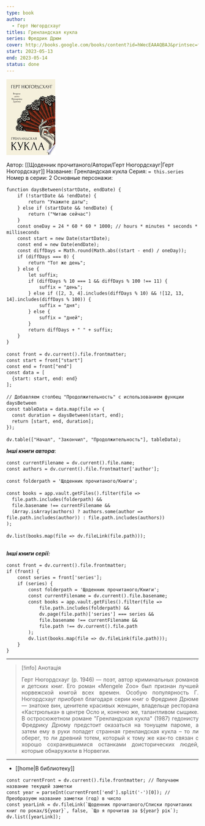 ```yaml
---
type: book
author:
  - Герт Нюгордсхауг
titles: Гренландская кукла
series: Фредрик Дрюм
cover: http://books.google.com/books/content?id=hWecEAAAQBAJ&printsec=frontcover&img=1&zoom=1&edge=curl&source=gbs_api
start: 2023-05-13
end: 2023-05-14
status: done
---
```

![cover|150](media/cover!150-110.jpg)

Автор: [[Щоденник прочитаного/Автори/Герт Нюгордсхауг|Герт Нюгордсхауг]]
Название: Гренландская кукла
Серия: `= this.series`
Номер в серии: 2
Основные персонажи:

```dataviewjs
function daysBetween(startDate, endDate) {
	if (!startDate && !endDate) { 
		return "Укажите даты"; 
	} else if (startDate && !endDate) {
		return ("Читаю сейчас")
	}
	const oneDay = 24 * 60 * 60 * 1000; // hours * minutes * seconds * milliseconds
	const start = new Date(startDate);
	const end = new Date(endDate);
	const diffDays = Math.round(Math.abs((start - end) / oneDay));
	if (diffDays === 0) {
		return "Тот же день";   
	} else {
		let suffix;     
	    if (diffDays % 10 === 1 && diffDays % 100 !== 11) {
		    suffix = "день";     
	    } else if ([2, 3, 4].includes(diffDays % 10) && ![12, 13, 14].includes(diffDays % 100)) {
			suffix = "дня";     
		} else {       
			suffix = "дней";     
		}          
		return diffDays + " " + suffix;   
	} 
}  

const front = dv.current().file.frontmatter;
const start = front["start"]
const end = front["end"]
const data = [
  {start: start, end: end}
];

// Добавляем столбец "Продолжительность" с использованием функции daysBetween
const tableData = data.map(file => {
  const duration = daysBetween(start, end);
  return [start, end, duration];
});

dv.table(["Начал", "Закончил", "Продолжительность"], tableData);
```
***Інші книги автора***:
```dataviewjs
const currentFilename = dv.current().file.name;
const authors = dv.current().file.frontmatter['author'];

const folderpath = 'Щоденник прочитаного/Книги';

const books = app.vault.getFiles().filter(file =>
  file.path.includes(folderpath) &&
  file.basename !== currentFilename &&
  (Array.isArray(authors) ? authors.some(author => file.path.includes(author)) : file.path.includes(authors))
);

dv.list(books.map(file => dv.fileLink(file.path)));


```
***Інші книги серії:***
```dataviewjs
const front = dv.current().file.frontmatter;
if (front) {
	const series = front['series'];
	if (series) {
		const folderpath = 'Щоденник прочитаного/Книги';
		const currentFilename = dv.current().file.basename;
		const books = app.vault.getFiles().filter(file =>  
			file.path.includes(folderpath) && 
			dv.page(file.path)['series'] === series && 
			file.basename !== currentFilename &&
			file.path !== dv.current().file.path 
		);
		dv.list(books.map(file => dv.fileLink(file.path)));
	}
}

```

---
>[!info] Анотація
><p align="justify">Герт Нюгордсхауг (р. 1946) — поэт, автор криминальных романов и детских книг. Его роман «Mengele Zoo» был признан лучшей норвежской книгой всех времен. Особую популярность Г. Нюгордсхауг приобрел благодаря серии книг о Фредрике Дрюме — знатоке вин, ценителе красивых женщин, владельце ресторана «Кастрюлька» в центре Осло и, конечно же, талантливом сыщике. В остросюжетном романе "Гренландская кукла" (1987) гедонисту Фредрику Дрюму предстоит оказаться на тонущем пароме, а затем ему в руки попадет странная гренландская кукла – то ли оберег, то ли древний тотем, который к тому же как-то связан с хорошо сохранившимися останками доисторических людей, которые обнаружили в Норвегии.</p>
___

- [[home|В библиотеку]]
```dataviewjs
const currentFront = dv.current().file.frontmatter; // Получаем название текущей заметки
const year = parseInt(currentFront['end'].split('-')[0]); // Преобразуем название заметки (год) в число
const yearLink = dv.fileLink(`Щоденник прочитаного/Списки прочитаних книг по роках/${year}`, false, `Що я прочитав за ${year} рік`);
dv.list([yearLink]);
```